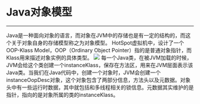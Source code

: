 # Java对象模型
---
Java是一种面向对象的语言，而对象在JVM中的存储也是有一定的结构的，而这个关于对象自身的存储模型称之为对象模型。
HotSpot虚拟机中，设计了一个OOP-Klass  Model，OOP（Ordinary Object Pointer）指的是普通对象指针，而Klass用来描述对象实例的具体类型。
![](https://github.com/c-agam/notes/blob/master/images/Java%E5%AF%B9%E8%B1%A1%E6%A8%A1%E5%9E%8B.png)
每一个Java类，在被JVM加载的时候，JVM会给这个类创建一个instanceKlass，保存在方法区，用来在JVM层面表示该Java类。当我们在Java代码中，创建一个对象时，JVM会创建一个instanceOopDesc对象，这个对象包含了两部分信息，方法头以及元数据。对象头中有一些运行时数据，其中就包括和多线程相关的锁信息。元数据其实维护的是指针，指向的是对象所属的类的instanceKlass。
